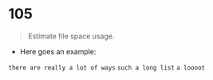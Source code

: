 # 105

> Estimate file space usage.

- Here goes an example:

`there are really a lot of ways`
`such a long list`
`a loooot`
